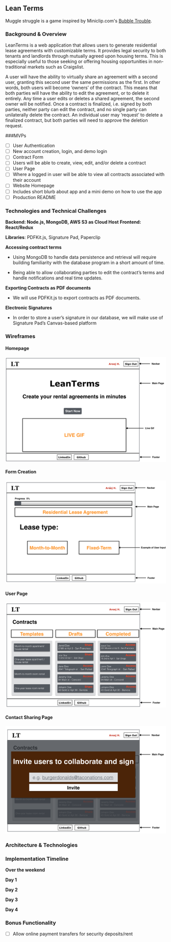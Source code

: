 ## Lean Terms

Muggle struggle is a game inspired by Miniclip.com's [Bubble Trouble](https://www.youtube.com/watch?v=Dsu8CIpsyxM).

### Background & Overview

LeanTerms is a web application that allows users to generate residential lease agreements with customizable terms. It provides legal security to both tenants and landlords through mutually agreed upon housing terms. This is especially useful to those seeking or offering housing opportunities in non-traditional markets such as Craigslist.

A user will have the ability to virtually share an agreement with a second user, granting this second user the same permissions as the first. In other words, both users will become ‘owners’ of the contract. This means that both parties will have the ability to edit the agreement, or to delete it entirely. Any time a user edits or deletes a shared agreement, the second owner will be notified. Once a contract is finalized, i.e. signed by both parties, neither party can edit the contract, and no single party can unilaterally delete the contract. An individual user may ‘request’ to delete a finalized contract, but both parties will need to approve the deletion request.

###MVPs

* [ ] User Authentication
* [ ] New account creation, login, and demo login
* [ ] Contract Form
* [ ] Users will be able to create, view, edit, and/or delete a contract
* [ ] User Page
* [ ] Where a logged in user will be able to view all contracts associated with their account
* [ ] Website Homepage
* [ ] Includes short blurb about app and a mini demo on how to use the app
* [ ] Production README

### Technologies and Technical Challenges

**Backend: Node.js, MongoDB, AWS S3 as Cloud Host**
**Frontend: React/Redux**

**Libraries**: PDFKit.js, Signature Pad, Paperclip

**Accessing contract terms**

* Using MongoDB to handle data persistence and retrieval will require building familiarity with the database program in a short amount of time.

* Being able to allow collaborating parties to edit the contract’s terms and handle notifications and real time updates.

**Exporting Contracts as PDF documents**

* We will use PDFKit.js to export contracts as PDF documents.

**Electronic Signatures**

* In order to store a user’s signature in our database, we will make use of Signature Pad’s Canvas-based platform

### Wireframes

#### **Homepage**

![](https://raw.githubusercontent.com/aazaiez/LeanTerms/master/docs/Wireframes/Images/Screenshot%202018-02-18%2016.54.19.png)

#### **Form Creation**

![](https://raw.githubusercontent.com/aazaiez/LeanTerms/master/docs/Wireframes/Images/Screenshot%202018-02-18%2016.53.51.png)

#### **User Page**

![](https://raw.githubusercontent.com/aazaiez/LeanTerms/master/docs/Wireframes/Images/Screenshot%202018-02-18%2016.53.25.png)

#### **Contact Sharing Page**

![](https://raw.githubusercontent.com/aazaiez/LeanTerms/master/docs/Wireframes/Images/Screenshot%202018-02-18%2016.52.34.png)

### Architecture & Technologies

### Implementation Timeline

**Over the weekend**

**Day 1**

**Day 2**

**Day 3**

**Day 4**

### Bonus Functionality

* [ ] Allow online payment transfers for security deposits/rent
